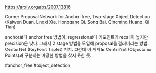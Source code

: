 https://arxiv.org/abs/2007.13816

Corner Proposal Network for Anchor-free, Two-stage Object Detection (Kaiwen Duan, Lingxi Xie, Honggang Qi, Song Bai, Qingming Huang, Qi Tian)

anchor보다 anchor free 방법이, regression보다 키포인트가 recall이 높지만 precision은 낮다. 그래서 2 stage 방법을 도입해 proposal을 걸러버리는 방법. CenterNet (KeyPoint Triplet) 저자. 그런데 이 저자도 CenterNet (Objects as Points)과 구분하는 마땅한 방법을 찾지 못한 듯. 

#anchor_free #object_detection